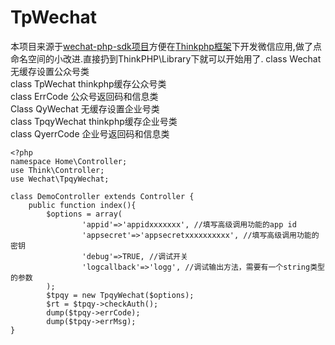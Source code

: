 TpWechat
================

本项目来源于[wechat-php-sdk项目](https://github.com/dodgepudding/wechat-php-sdk)方便在[Thinkphp框架](http://www.thinkphp.cn/)下开发微信应用,做了点命名空间的小改进.直接扔到ThinkPHP\Library下就可以开始用了.
class Wechat 无缓存设置公众号类    
class TpWechat thinkphp缓存公众号类    
class ErrCode 公众号返回码和信息类    
Class QyWechat 无缓存设置企业号类    
class TpqyWechat thinkphp缓存企业号类    
class QyerrCode 企业号返回码和信息类    

    <?php
    namespace Home\Controller;
    use Think\Controller;
    use Wechat\TpqyWechat;
    
    class DemoController extends Controller {    
        public function index(){
            $options = array(
                    'appid'=>'appidxxxxxxx', //填写高级调用功能的app id
                    'appsecret'=>'appsecretxxxxxxxxxx', //填写高级调用功能的密钥
                    'debug'=>TRUE, //调试开关
                    'logcallback'=>'logg', //调试输出方法，需要有一个string类型的参数
            );
            $tpqy = new TpqyWechat($options);
            $rt = $tpqy->checkAuth();
            dump($tpqy->errCode);
            dump($tpqy->errMsg); 
    }


